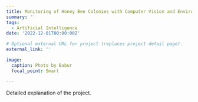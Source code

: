```yaml
---
title: Monitoring of Honey Bee Colonies with Computer Vision and Environmental Sensors and Determination of Hive Health with Artificial Intelligence
summary: ''
tags:
  - Artificial Intelligence
date: '2022-12-01T00:00:00Z'

# Optional external URL for project (replaces project detail page).
external_link: ''

image:
  caption: Photo by Babur
  focal_point: Smart

---
```


  Detailed explanation of the project.
  
